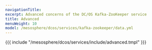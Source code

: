 ```yaml
---
navigationTitle:
excerpt: Advanced concerns of the DC/OS Kafka-ZooKeeper service
title: Advanced
menuWeight: 10
model: /mesosphere/dcos/services/kafka-zookeeper/data.yml
---
```


{{{ include "/mesosphere/dcos/services/include/advanced.tmpl" }}}
